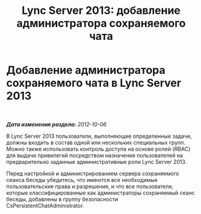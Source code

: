 ﻿---
title: 'Lync Server 2013: добавление администратора сохраняемого чата'
TOCTitle: Добавление администратора сохраняемого чата
ms:assetid: c107eb20-4e58-4463-b4f9-63fb5b1d9534
ms:mtpsurl: https://technet.microsoft.com/ru-ru/library/JJ205230(v=OCS.15)
ms:contentKeyID: 49311044
ms.date: 05/19/2016
mtps_version: v=OCS.15
ms.translationtype: HT
---

# Добавление администратора сохраняемого чата в Lync Server 2013

 

_**Дата изменения раздела:** 2012-10-06_

В Lync Server 2013 пользователи, выполняющие определенные задачи, должны входить в состав одной или нескольких специальных групп. Можно также использовать контроль доступа на основе ролей (RBAC) для выдачи привилегий посредством назначения пользователей на предварительно заданные административные роли Lync Server 2013.

Перед настройкой и администрированием сервера сохраняемого сеанса беседы убедитесь, что имеются все необходимые пользовательские права и разрешения, и что все пользователи, которые классифицированные как администраторы сохраняемый сеанс беседы, добавлены в группу безопасности CsPersistentChatAdministrator.

